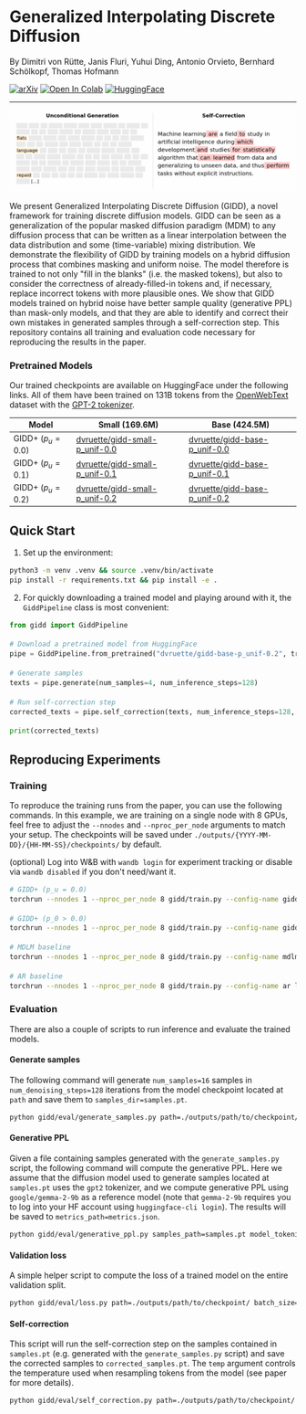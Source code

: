 # Generalized Interpolating Discrete Diffusion

By Dimitri von Rütte, Janis Fluri, Yuhui Ding, Antonio Orvieto, Bernhard Schölkopf, Thomas Hofmann

[![arXiv](https://img.shields.io/badge/arXiv-coming_soon-d22c2c.svg)](https://arxiv.org/abs/coming.soon)
[![Open In Colab](https://colab.research.google.com/assets/colab-badge.svg)](https://colab.research.google.com/drive/1Xv4RyZhXHkIpIZeMYahl_4kMthLxKdg_?usp=sharing)
[![HuggingFace](https://img.shields.io/badge/%F0%9F%A4%97%20HuggingFace-GIDD-f59a0c)](https://huggingface.co/collections/dvruette/generalized-interpolating-discrete-diffusion-67c6fc45663eafb85c6487af)

---

![animation](animation.gif)

We present Generalized Interpolating Discrete Diffusion (GIDD), a novel framework for training discrete diffusion models.
GIDD can be seen as a generalization of the popular masked diffusion paradigm (MDM) to any diffusion process that can be written as a linear interpolation between the data distribution and some (time-variable) mixing distribution.
We demonstrate the flexibility of GIDD by training models on a hybrid diffusion process that combines masking and uniform noise.
The model therefore is trained to not only "fill in the blanks" (i.e. the masked tokens), but also to consider the correctness of already-filled-in tokens and, if necessary, replace incorrect tokens with more plausible ones.
We show that GIDD models trained on hybrid noise have better sample quality (generative PPL) than mask-only models, and that they are able to identify and correct their own mistakes in generated samples through a self-correction step.
This repository contains all training and evaluation code necessary for reproducing the results in the paper.



### Pretrained Models
Our trained checkpoints are available on HuggingFace under the following links. All of them have been trained on 131B tokens from the [OpenWebText](https://huggingface.co/datasets/Skylion007/openwebtext) dataset with the [GPT-2 tokenizer](https://huggingface.co/openai-community/gpt2).

| Model | Small (169.6M) | Base (424.5M) |
|-------|-------|------|
| GIDD+ ($p_u = 0.0$) | [dvruette/gidd-small-p_unif-0.0](https://huggingface.co/dvruette/gidd-small-p_unif-0.0) | [dvruette/gidd-base-p_unif-0.0](https://huggingface.co/dvruette/gidd-base-p_unif-0.0) |
| GIDD+ ($p_u = 0.1$) | [dvruette/gidd-small-p_unif-0.1](https://huggingface.co/dvruette/gidd-small-p_unif-0.1) | [dvruette/gidd-base-p_unif-0.1](https://huggingface.co/dvruette/gidd-base-p_unif-0.1) |
| GIDD+ ($p_u = 0.2$) | [dvruette/gidd-small-p_unif-0.2](https://huggingface.co/dvruette/gidd-small-p_unif-0.2) | [dvruette/gidd-base-p_unif-0.2](https://huggingface.co/dvruette/gidd-base-p_unif-0.2) |


## Quick Start

1. Set up the environment:
```bash
python3 -m venv .venv && source .venv/bin/activate
pip install -r requirements.txt && pip install -e .
```

2. For quickly downloading a trained model and playing around with it, the `GiddPipeline` class is most convenient:

```python
from gidd import GiddPipeline

# Download a pretrained model from HuggingFace
pipe = GiddPipeline.from_pretrained("dvruette/gidd-base-p_unif-0.2", trust_remote_code=True)

# Generate samples
texts = pipe.generate(num_samples=4, num_inference_steps=128)

# Run self-correction step
corrected_texts = pipe.self_correction(texts, num_inference_steps=128, early_stopping=True, temperature=0.1)

print(corrected_texts)
```


## Reproducing Experiments

### Training


To reproduce the training runs from the paper, you can use the following commands.
In this example, we are training on a single node with 8 GPUs, feel free to adjust the `--nnodes` and `--nproc_per_node` arguments to match your setup.
The checkpoints will be saved under `./outputs/{YYYY-MM-DD}/{HH-MM-SS}/checkpoints/` by default.

(optional) Log into W&B with `wandb login` for experiment tracking or disable via `wandb disabled` if you don't need/want it.

```bash
# GIDD+ (p_u = 0.0)
torchrun --nnodes 1 --nproc_per_node 8 gidd/train.py --config-name gidd logging.run_name="'small-gidd+-owt-pu=0.0'"

# GIDD+ (p_0 > 0.0)
torchrun --nnodes 1 --nproc_per_node 8 gidd/train.py --config-name gidd model.p_uniform=0.1 logging.run_name="'small-gidd+-owt-pu=0.1'"

# MDLM baseline
torchrun --nnodes 1 --nproc_per_node 8 gidd/train.py --config-name mdlm logging.run_name="'small-mdlm-owt'"

# AR baseline
torchrun --nnodes 1 --nproc_per_node 8 gidd/train.py --config-name ar logging.run_name="'small-ar-owt'"
```


### Evaluation

There are also a couple of scripts to run inference and evaluate the trained models.

#### Generate samples
The following command will generate `num_samples=16` samples in `num_denoising_steps=128` iterations from the model checkpoint located at `path` and save them to `samples_dir=samples.pt`.
```bash
python gidd/eval/generate_samples.py path=./outputs/path/to/checkpoint/ samples_dir=samples.pt num_samples=16 num_denoising_steps=128 batch_size=16
```

#### Generative PPL
Given a file containing samples generated with the `generate_samples.py` script, the following command will compute the generative PPL.
Here we assume that the diffusion model used to generate samples located at `samples.pt` uses the `gpt2` tokenizer, and we compute generative PPL using `google/gemma-2-9b` as a reference model (note that `gemma-2-9b` requires you to log into your HF account using `huggingface-cli login`).
The results will be saved to `metrics_path=metrics.json`.
```bash
python gidd/eval/generative_ppl.py samples_path=samples.pt model_tokenizer=gpt2 pretrained_model=google/gemma-2-9b batch_size=4 metrics_path=metrics.json
```

#### Validation loss
A simple helper script to compute the loss of a trained model on the entire validation split.
```bash
python gidd/eval/loss.py path=./outputs/path/to/checkpoint/ batch_size=32
```

#### Self-correction
This script will run the self-correction step on the samples contained in `samples.pt` (e.g. generated with the `generate_samples.py` script) and save the corrected samples to `corrected_samples.pt`.
The `temp` argument controls the temperature used when resampling tokens from the model (see paper for more details).
```bash
python gidd/eval/self_correction.py path=./outputs/path/to/checkpoint/ samples_path=samples.pt corrected_samples_path=corrected_samples.pt batch_size=16 num_denoising_steps=128 temp=0.1
```

